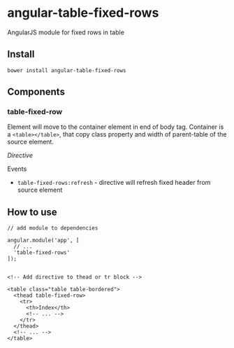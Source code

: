 # angular-table-fixed-rows

AngularJS module for fixed rows in table

## Install

```
bower install angular-table-fixed-rows
```

## Components

### table-fixed-row

Element will move to the container element in end of body tag. Container is a `<table></table>`, that copy class property and width of parent-table of the source element. 

*Directive*

Events

- `table-fixed-rows:refresh` - directive will refresh fixed header from source element

## How to use

```
// add module to dependencies

angular.module('app', [
  // ...
  'table-fixed-rows'
]);


```

```
<!-- Add directive to thead or tr block -->

<table class="table table-bordered">
  <thead table-fixed-row>
    <tr>
      <th>Index</th>
      <!-- ... -->
    </tr>
  </thead>
  <!-- ... -->
</table>
```

